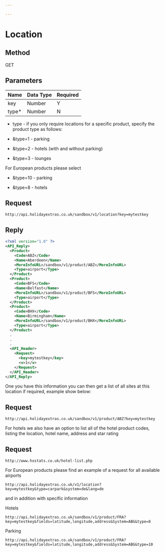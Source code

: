 ```yaml
---

---
```


# Location

## Method

GET









## Parameters

 | Name  | Data Type | Required | 
 | ----  | --------- | -------- | 
 | key   | Number    | Y        | 
 | type* | Number    | N        | 

* type - if you only require locations for a specific product, specify the product type as follows:


*  &type=1 - parking

*  &type=2 - hotels (with and without parking)

*  &type=3 - lounges

For European products please select

*  &type=10 - parking

*  &type=8  -  hotels

## Request

```
http://api.holidayextras.co.uk/sandbox/v1/location?key=mytestkey
```





## Reply


```xml
<?xml version="1.0" ?>
<API_Reply>
  <Product>
    <Code>ABZ</Code>
    <Name>Aberdeen</Name>
    <MoreInfoURL>/sandbox/v1/product/ABZ</MoreInfoURL>
    <Type>airport</Type>
  </Product>
  <Product>
    <Code>BFS</Code>
    <Name>Belfast</Name>
    <MoreInfoURL>/sandbox/v1/product/BFS</MoreInfoURL>
    <Type>airport</Type>
  </Product>
  <Product>
    <Code>BHX</Code>
    <Name>Birmingham</Name>
    <MoreInfoURL>/sandbox/v1/product/BHX</MoreInfoURL>
    <Type>airport</Type>
  </Product>
  .
  .
  .
  <API_Header>
    <Request>
      <key>mytestkey</key>
      <v>1</v>
    </Request>
  </API_Header>
</API_Reply>
```


One you have this information you can then get a list of all sites at this location if required, example show below:

## Request

```
http://api.holidayextras.co.uk/sandbox/v1/product/ABZ?key=mytestkey
```

For hotels we also have an option to list all of the hotel product codes, listing the location, hotel name, address and star rating

## Request

```
http://www.hxstats.co.uk/hotel-list.php
```

For European products please find an example of a request for all available airports 

```
http://api.holidayextras.co.uk/v1/location?key=mytestkey&type=carpark&system=de&lang=de
```

and in addition with specific information 

Hotels  
```
http://api.holidayextras.co.uk/sandbox/v1/product/FRA?key=mytestkey&fields=latitude,longitude,address&System=ABG&type=8
```

Parking 
```
http://api.holidayextras.co.uk/sandbox/v1/product/FRA?key=mytestkey&fields=latitude,longitude,address&System=ABG&type=10
```
